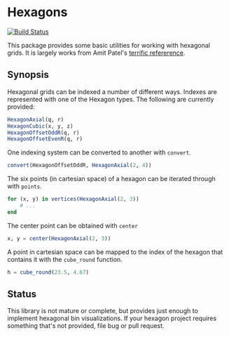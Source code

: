 
# Hexagons

[![Build Status](https://github.com/evanfields/Hexagons.jl/workflows/CI/badge.svg)](https://github.com/evanfields/Hexagons.jl/actions?query=workflow%3ACI+branch%3Amaster)


This package provides some basic utilities for working with hexagonal grids. It
is largely works from Amit Patel's [terrific
refererence](http://www.redblobgames.com/grids/hexagons/).

## Synopsis

Hexagonal grids can be indexed a number of different ways. Indexes are
represented with one of the Hexagon types. The following are currently provided:

```julia
HexagonAxial(q, r)
HexagonCubic(x, y, z)
HexagonOffsetOddR(q, r)
HexagonOffsetEvenR(q, r)
```

One indexing system can be converted to another with `convert`.

```julia
convert(HexagonOffsetOddR, HexagonAxial(2, 4))
```

The six points (in cartesian space) of a hexagon can be iterated through with
`points`.

```julia
for (x, y) in vertices(HexagonAxial(2, 3))
    # ...
end
```

The center point can be obtained with `center`

```julia
x, y = center(HexagonAxial(2, 3))
```

A point in cartesian space can be mapped to the index of the hexagon that
contains it with the `cube_round` function.

```julia
h = cube_round(23.5, 4.67)
```

## Status

This library is not mature or complete, but provides just enough to implement
hexagonal bin visualizations. If your hexagon project requires something
that's not provided, file bug or pull request.


